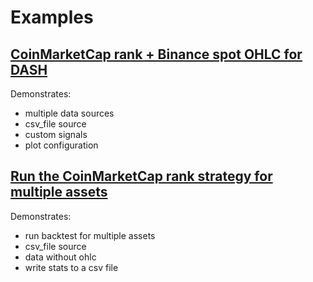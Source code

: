 # Examples

## [CoinMarketCap rank + Binance spot OHLC for DASH](cmc.md)

Demonstrates:

- multiple data sources
- csv_file source
- custom signals
- plot configuration

## [Run the CoinMarketCap rank strategy for multiple assets](cmc_all.md)

Demonstrates:

- run backtest for multiple assets
- csv_file source
- data without ohlc
- write stats to a csv file
